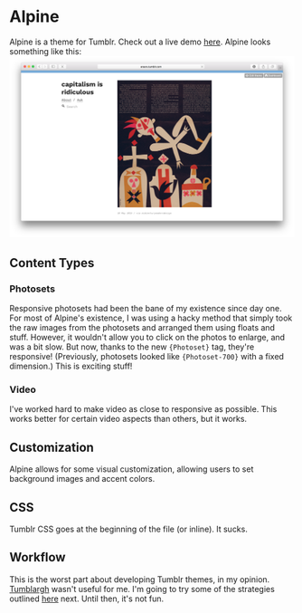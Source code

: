 # Alpine
Alpine is a theme for Tumblr. Check out a live demo [here](http://hypertexts.tumblr.com). Alpine looks something like this:
![screenshot](https://raw.githubusercontent.com/sophstad/alpine/master/repo-resources/screenshot.png)

## Content Types
### Photosets
Responsive photosets had been the bane of my existence since day one. For most of Alpine's existence, I was using a hacky method that simply took the raw images from the photosets and arranged them using floats and stuff. However, it wouldn't allow you to click on the photos to enlarge, and was a bit slow. But now, thanks to the new `{Photoset}` tag, they're responsive! (Previously, photosets looked like `{Photoset-700}` with a fixed dimension.) This is exciting stuff!

### Video
I've worked hard to make video as close to responsive as possible. This works better for certain video aspects than others, but it works.

## Customization
Alpine allows for some visual customization, allowing users to set background images and accent colors.

## CSS
Tumblr CSS goes at the beginning of the file (or inline). It sucks.

## Workflow
This is the worst part about developing Tumblr themes, in my opinion. [Tumblargh](https://github.com/jasonwebster/tumblargh) wasn't useful for me. I'm going to try some of the strategies outlined [here](http://bentoncreation.com/post/96678111370/a-tumblr-theme-development-workflow) next. Until then, it's not fun.
